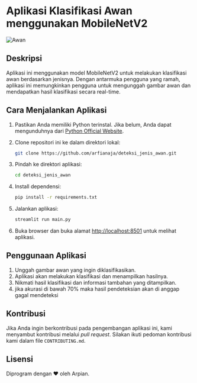 # Aplikasi Klasifikasi Awan menggunakan MobileNetV2

![Awan](https://images.theconversation.com/files/358278/original/file-20200916-20-vuw2hi.jpg?ixlib=rb-1.1.0&rect=21%2C7%2C4723%2C3151&q=20&auto=format&w=320&fit=clip&dpr=2&usm=12&cs=strip)

## Deskripsi

Aplikasi ini menggunakan model MobileNetV2 untuk melakukan klasifikasi awan berdasarkan jenisnya. Dengan antarmuka pengguna yang ramah, aplikasi ini memungkinkan pengguna untuk mengunggah gambar awan dan mendapatkan hasil klasifikasi secara real-time.

## Cara Menjalankan Aplikasi

1. Pastikan Anda memiliki Python terinstal. Jika belum, Anda dapat mengunduhnya dari [Python Official Website](https://www.python.org/).

2. Clone repositori ini ke dalam direktori lokal:

    ```bash
    git clone https://github.com/arfianaja/deteksi_jenis_awan.git
    ```

3. Pindah ke direktori aplikasi:

    ```bash
    cd deteksi_jenis_awan
    ```

4. Install dependensi:

    ```bash
    pip install -r requirements.txt
    ```

5. Jalankan aplikasi:

    ```bash
    streamlit run main.py
    ```

6. Buka browser dan buka alamat [http://localhost:8501](http://localhost:8501) untuk melihat aplikasi.

## Penggunaan Aplikasi

1. Unggah gambar awan yang ingin diklasifikasikan.
2. Aplikasi akan melakukan klasifikasi dan menampilkan hasilnya.
3. Nikmati hasil klasifikasi dan informasi tambahan yang ditampilkan.
4. jika akurasi di bawah 70% maka hasil pendeteksian akan di anggap gagal mendeteksi

## Kontribusi

Jika Anda ingin berkontribusi pada pengembangan aplikasi ini, kami menyambut kontribusi melalui _pull request_. Silakan ikuti pedoman kontribusi kami dalam file `CONTRIBUTING.md`.

## Lisensi

Diprogram dengan ❤️ oleh Arpian.

